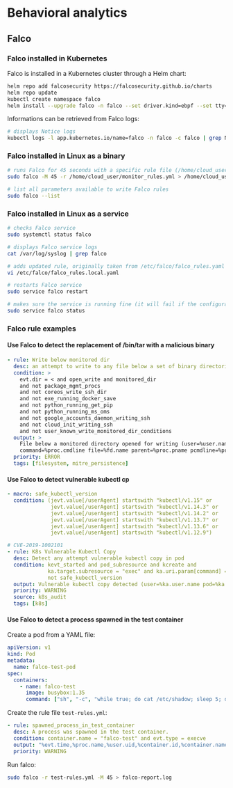 # Behavioral analytics

## Falco

### Falco installed in Kubernetes

Falco is installed in a Kubernetes cluster through a Helm chart:

```bash
helm repo add falcosecurity https://falcosecurity.github.io/charts
helm repo update
kubectl create namespace falco
helm install --upgrade falco -n falco --set driver.kind=ebpf --set tty=true falcosecurity/falco
```

Informations can be retrieved from Falco logs:

```bash
# displays Notice logs
kubectl logs -l app.kubernetes.io/name=falco -n falco -c falco | grep Notice
```

### Falco installed in Linux as a binary

```bash
# runs Falco for 45 seconds with a specific rule file (/home/cloud_user/monitor_rules.yml)
sudo falco -M 45 -r /home/cloud_user/monitor_rules.yml > /home/cloud_user/falco_output.log

# list all parameters available to write Falco rules
sudo falco --list
```

### Falco installed in Linux as a service

```bash
# checks Falco service
sudo systemctl status falco

# displays Falco service logs
cat /var/log/syslog | grep falco

# adds updated rule, originally taken from /etc/falco/falco_rules.yaml
vi /etc/falco/falco_rules.local.yaml

# restarts Falco service
sudo service falco restart

# makes sure the service is running fine (it will fail if the configuration is invalid)
sudo service falco status
```

### Falco rule examples

#### Use Falco to detect the replacement of /bin/tar with a malicious binary

```yaml
- rule: Write below monitored dir
  desc: an attempt to write to any file below a set of binary directories
  condition: >
    evt.dir = < and open_write and monitored_dir
    and not package_mgmt_procs
    and not coreos_write_ssh_dir
    and not exe_running_docker_save
    and not python_running_get_pip
    and not python_running_ms_oms
    and not google_accounts_daemon_writing_ssh
    and not cloud_init_writing_ssh
    and not user_known_write_monitored_dir_conditions
  output: >
    File below a monitored directory opened for writing (user=%user.name
    command=%proc.cmdline file=%fd.name parent=%proc.pname pcmdline=%proc.pcmdline gparent=%proc.aname[2] container_id=%container.id image=%container.image.repository)
  priority: ERROR
  tags: [filesystem, mitre_persistence]
```

#### Use Falco to detect vulnerable kubectl cp

```yaml
- macro: safe_kubectl_version
  condition: (jevt.value[/userAgent] startswith "kubectl/v1.15" or
              jevt.value[/userAgent] startswith "kubectl/v1.14.3" or
              jevt.value[/userAgent] startswith "kubectl/v1.14.2" or
              jevt.value[/userAgent] startswith "kubectl/v1.13.7" or
              jevt.value[/userAgent] startswith "kubectl/v1.13.6" or
              jevt.value[/userAgent] startswith "kubectl/v1.12.9")

# CVE-2019-1002101
- rule: K8s Vulnerable Kubectl Copy
  desc: Detect any attempt vulnerable kubectl copy in pod
  condition: kevt_started and pod_subresource and kcreate and
             ka.target.subresource = "exec" and ka.uri.param[command] = "tar" and
             not safe_kubectl_version
  output: Vulnerable kubectl copy detected (user=%ka.user.name pod=%ka.target.name ns=%ka.target.namespace action=%ka.target.subresource command=%ka.uri.param[command] userAgent=%jevt.value[/userAgent])
  priority: WARNING
  source: k8s_audit
  tags: [k8s]
```

#### Use Falco to detect a process spawned in the test container

Create a pod from a YAML file:

```yaml
apiVersion: v1
kind: Pod
metadata:
  name: falco-test-pod
spec:
  containers:
    - name: falco-test
      image: busybox:1.35
      command: ["sh", "-c", "while true; do cat /etc/shadow; sleep 5; done"]
```

Create the rule file `test-rules.yml`:

```yaml
- rule: spawned_process_in_test_container
  desc: A process was spawned in the test container.
  condition: container.name = "falco-test" and evt.type = execve
  output: "%evt.time,%proc.name,%user.uid,%container.id,%container.name,%container.name"
  priority: WARNING
```

Run falco:

```bash
sudo falco -r test-rules.yml -M 45 > falco-report.log
```
